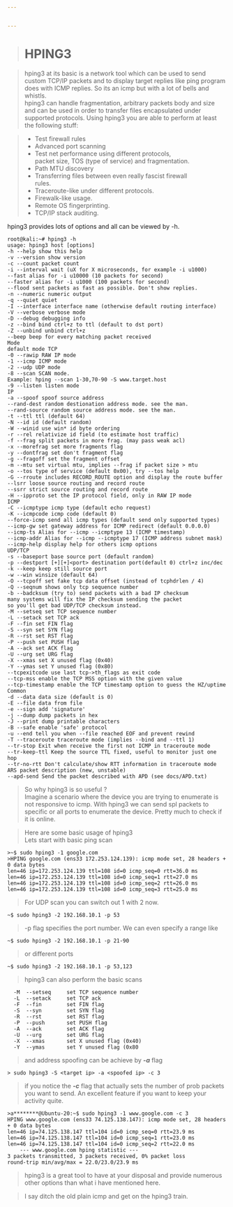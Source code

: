 ```yaml
---


---
```


<blockquote>
<h1 id="hping3">HPING3</h1>
</blockquote>
<blockquote>
<p>hping3 at its basic is a network tool which can be used to send custom TCP/IP packets and to display target replies like ping program does with ICMP replies.  So its an icmp but with a lot of bells and whistls.<br>
hping3 can handle fragmentation, arbitrary packets body and size and can be used in order to transfer files encapsulated under supported protocols. Using hping3 you are able to perform at least the following stuff:</p>
</blockquote>
<blockquote>
<ul>
<li>Test firewall rules</li>
<li>Advanced port scanning</li>
<li>Test net performance using different protocols,<br>
packet size, TOS (type of service) and fragmentation.</li>
<li>Path MTU discovery</li>
<li>Transferring files between even really fascist firewall<br>
rules.</li>
<li>Traceroute-like under different protocols.</li>
<li>Firewalk-like usage.</li>
<li>Remote OS fingerprinting.</li>
<li>TCP/IP stack auditing.</li>
</ul>
</blockquote>
<p>hping3 provides lots of options and all can be viewed by -h.</p>
<pre><code>root@kali:~# hping3 -h  
usage: hping3 host [options]  
-h --help show this help  
-v --version show version  
-c --count packet count  
-i --interval wait (uX for X microseconds, for example -i u1000)  
--fast alias for -i u10000 (10 packets for second)  
--faster alias for -i u1000 (100 packets for second)  
--flood sent packets as fast as possible. Don't show replies.  
-n --numeric numeric output  
-q --quiet quiet  
-I --interface interface name (otherwise default routing interface)  
-V --verbose verbose mode  
-D --debug debugging info  
-z --bind bind ctrl+z to ttl (default to dst port)  
-Z --unbind unbind ctrl+z  
--beep beep for every matching packet received  
Mode  
default mode TCP  
-0 --rawip RAW IP mode  
-1 --icmp ICMP mode  
-2 --udp UDP mode  
-8 --scan SCAN mode.  
Example: hping --scan 1-30,70-90 -S www.target.host  
-9 --listen listen mode  
IP  
-a --spoof spoof source address  
--rand-dest random destionation address mode. see the man.  
--rand-source random source address mode. see the man.  
-t --ttl ttl (default 64)  
-N --id id (default random)  
-W --winid use win* id byte ordering  
-r --rel relativize id field (to estimate host traffic)  
-f --frag split packets in more frag. (may pass weak acl)  
-x --morefrag set more fragments flag  
-y --dontfrag set don't fragment flag  
-g --fragoff set the fragment offset  
-m --mtu set virtual mtu, implies --frag if packet size &gt; mtu  
-o --tos type of service (default 0x00), try --tos help  
-G --rroute includes RECORD_ROUTE option and display the route buffer  
--lsrr loose source routing and record route  
--ssrr strict source routing and record route  
-H --ipproto set the IP protocol field, only in RAW IP mode  
ICMP  
-C --icmptype icmp type (default echo request)  
-K --icmpcode icmp code (default 0)  
--force-icmp send all icmp types (default send only supported types)  
--icmp-gw set gateway address for ICMP redirect (default 0.0.0.0)  
--icmp-ts Alias for --icmp --icmptype 13 (ICMP timestamp)  
--icmp-addr Alias for --icmp --icmptype 17 (ICMP address subnet mask)  
--icmp-help display help for others icmp options  
UDP/TCP  
-s --baseport base source port (default random)  
-p --destport [+][+]&lt;port&gt; destination port(default 0) ctrl+z inc/dec  
-k --keep keep still source port  
-w --win winsize (default 64)  
-O --tcpoff set fake tcp data offset (instead of tcphdrlen / 4)  
-Q --seqnum shows only tcp sequence number  
-b --badcksum (try to) send packets with a bad IP checksum  
many systems will fix the IP checksum sending the packet  
so you'll get bad UDP/TCP checksum instead.  
-M --setseq set TCP sequence number  
-L --setack set TCP ack  
-F --fin set FIN flag  
-S --syn set SYN flag  
-R --rst set RST flag  
-P --push set PUSH flag  
-A --ack set ACK flag  
-U --urg set URG flag  
-X --xmas set X unused flag (0x40)  
-Y --ymas set Y unused flag (0x80)  
--tcpexitcode use last tcp-&gt;th_flags as exit code  
--tcp-mss enable the TCP MSS option with the given value  
--tcp-timestamp enable the TCP timestamp option to guess the HZ/uptime  
Common  
-d --data data size (default is 0)  
-E --file data from file  
-e --sign add 'signature'  
-j --dump dump packets in hex  
-J --print dump printable characters  
-B --safe enable 'safe' protocol  
-u --end tell you when --file reached EOF and prevent rewind  
-T --traceroute traceroute mode (implies --bind and --ttl 1)  
--tr-stop Exit when receive the first not ICMP in traceroute mode  
--tr-keep-ttl Keep the source TTL fixed, useful to monitor just one hop  
--tr-no-rtt Don't calculate/show RTT information in traceroute mode  
ARS packet description (new, unstable)  
--apd-send Send the packet described with APD (see docs/APD.txt)
</code></pre>
<blockquote>
<p>So why hping3 is so useful ?<br>
Imagine a scenario where the device you are trying to enumerate is not responsive to icmp.  With hping3 we can send spl packets to specific or all ports to enumerate the device. Pretty much to check if it is online.</p>
</blockquote>
<blockquote>
<p>Here are some basic usage of hping3<br>
Lets start with basic ping scan</p>
</blockquote>
<pre><code>&gt;~$ sudo hping3 -1 google.com
&gt;HPING google.com (ens33 172.253.124.139): icmp mode set, 28 headers + 0 data bytes
len=46 ip=172.253.124.139 ttl=108 id=0 icmp_seq=0 rtt=36.0 ms
len=46 ip=172.253.124.139 ttl=108 id=0 icmp_seq=1 rtt=27.0 ms
len=46 ip=172.253.124.139 ttl=108 id=0 icmp_seq=2 rtt=26.0 ms
len=46 ip=172.253.124.139 ttl=108 id=0 icmp_seq=3 rtt=25.0 ms
</code></pre>
<blockquote>
<p>For UDP scan you can switch out 1 with 2 now.</p>
</blockquote>
<pre><code>~$ sudo hping3 -2 192.168.10.1 -p 53
</code></pre>
<blockquote>
<p>-p flag specifies the port number. We can even specify a range like</p>
</blockquote>
<pre><code>~$ sudo hping3 -2 192.168.10.1 -p 21-90
</code></pre>
<blockquote>
<p>or different ports</p>
</blockquote>
<pre><code>~$ sudo hping3 -2 192.168.10.1 -p 53,123
</code></pre>
<blockquote>
<p>hping3 can also perform the basic scans</p>
</blockquote>
<pre><code>  -M  --setseq     set TCP sequence number
  -L  --setack     set TCP ack
  -F  --fin        set FIN flag
  -S  --syn        set SYN flag
  -R  --rst        set RST flag
  -P  --push       set PUSH flag
  -A  --ack        set ACK flag
  -U  --urg        set URG flag
  -X  --xmas       set X unused flag (0x40)
  -Y  --ymas       set Y unused flag (0x80
</code></pre>
<blockquote>
<p>and address spoofing can be achieve by <em><strong>-a</strong></em> flag</p>
</blockquote>
<pre><code>&gt; sudo hping3 -S &lt;target ip&gt; -a &lt;spoofed ip&gt; -c 3
</code></pre>
<blockquote>
<p>if you notice the <em><strong>-c</strong></em>  flag that actually sets the number of prob packets you want to send. An excellent feature if you want to keep your activity quite.</p>
</blockquote>
<pre><code>&gt;a********@Ubuntu-20:~$ sudo hping3 -1 www.google.com -c 3
HPING www.google.com (ens33 74.125.138.147): icmp mode set, 28 headers + 0 data bytes
len=46 ip=74.125.138.147 ttl=104 id=0 icmp_seq=0 rtt=23.9 ms
len=46 ip=74.125.138.147 ttl=104 id=0 icmp_seq=1 rtt=23.0 ms
len=46 ip=74.125.138.147 ttl=104 id=0 icmp_seq=2 rtt=22.0 ms
    --- www.google.com hping statistic ---
3 packets transmitted, 3 packets received, 0% packet loss
round-trip min/avg/max = 22.0/23.0/23.9 ms
</code></pre>
<blockquote>
<p>hping3 is a great tool to have at your disposal and provide numerous other options  than what i have mentioned here.</p>
</blockquote>
<blockquote>
<p>I say ditch the old plain icmp and get on the hping3 train.</p>
</blockquote>

